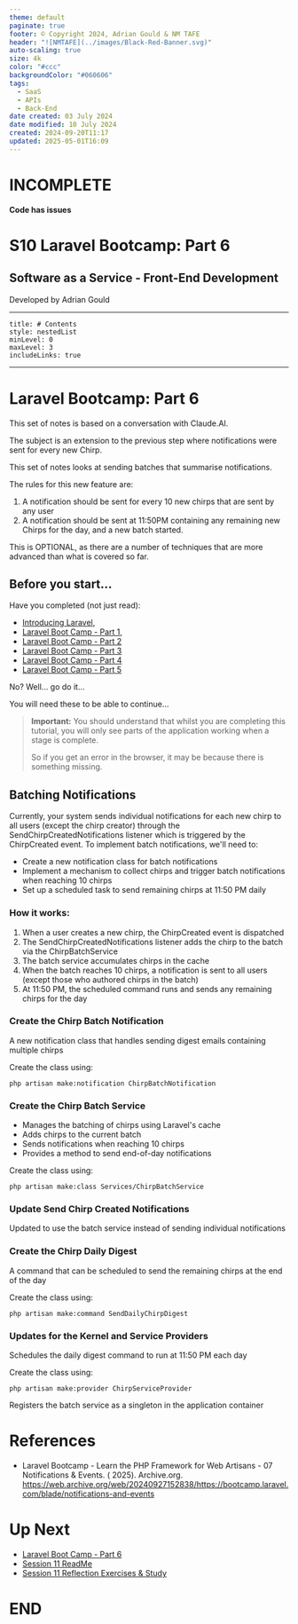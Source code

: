 ```yaml
---
theme: default
paginate: true
footer: © Copyright 2024, Adrian Gould & NM TAFE
header: "![NMTAFE](../images/Black-Red-Banner.svg)"
auto-scaling: true
size: 4k
color: "#ccc"
backgroundColor: "#060606"
tags:
  - SaaS
  - APIs
  - Back-End
date created: 03 July 2024
date modified: 10 July 2024
created: 2024-09-20T11:17
updated: 2025-05-01T16:09
---
```



# INCOMPLETE

**Code has issues**

# S10 Laravel Bootcamp: Part 6

## Software as a Service - Front-End Development

Developed by Adrian Gould

---

```table-of-contents
title: # Contents
style: nestedList
minLevel: 0
maxLevel: 3
includeLinks: true
```

---

# Laravel Bootcamp: Part 6

This set of notes is based on a conversation with Claude.AI.

The subject is an extension to the previous step where notifications were sent for every new Chirp.

This set of notes looks at sending batches that summarise notifications. 

The rules for this new feature are:

1) A notification should be sent for every 10 new chirps that are sent by any user
2) A notification should be sent at 11:50PM containing any remaining new Chirps for the day, and a new batch started.

This is OPTIONAL, as there are a number of techniques that are more advanced than what is covered so far.



## Before you start…

Have you completed (not just read):

- [Introducing Laravel](session-10/S10-Introducing-Laravel-v11.md),
- [Laravel Boot Camp - Part 1](session-11/S10-Laravel-BootCamp-Part-1.md),
- [Laravel Boot Camp - Part 2](session-11/S10-Laravel-BootCamp-Part-2.md)
- [Laravel Boot Camp - Part 3](session-11/S10-Laravel-BootCamp-Part-3.md)
- [Laravel Boot Camp - Part 4](session-11/S10-Laravel-BootCamp-Part-4.md)
- [Laravel Boot Camp - Part 5](session-11/S10-Laravel-BootCamp-Part-5.md)

No? Well… go do it…

You will need these to be able to continue…

> **Important:** You should understand that whilst you are completing this tutorial, you will
> only see parts of the application working when a stage is complete.
>
> So if you get an error in the browser, it may be because there is something missing.

## Batching Notifications

Currently, your system sends individual notifications for each new chirp to all users (except the chirp creator) through the SendChirpCreatedNotifications listener which is triggered by the ChirpCreated event.
To implement batch notifications, we'll need to:

- Create a new notification class for batch notifications
- Implement a mechanism to collect chirps and trigger batch notifications when reaching 10 chirps
- Set up a scheduled task to send remaining chirps at 11:50 PM daily


### How it works:

1) When a user creates a new chirp, the ChirpCreated event is dispatched
2) The SendChirpCreatedNotifications listener adds the chirp to the batch via the ChirpBatchService
3) The batch service accumulates chirps in the cache
4) When the batch reaches 10 chirps, a notification is sent to all users (except those who authored chirps in the batch)
5) At 11:50 PM, the scheduled command runs and sends any remaining chirps for the day

### Create the Chirp Batch Notification

A new notification class that handles sending digest emails containing multiple chirps

Create the class using:

```shell
php artisan make:notification ChirpBatchNotification

```



### Create the Chirp Batch Service

- Manages the batching of chirps using Laravel's cache
- Adds chirps to the current batch
- Sends notifications when reaching 10 chirps
- Provides a method to send end-of-day notifications


Create the class using:

```shell
php artisan make:class Services/ChirpBatchService

```

### Update Send Chirp Created Notifications

Updated to use the batch service instead of sending individual notifications




### Create the Chirp Daily Digest

A command that can be scheduled to send the remaining chirps at the end of the day


Create the class using:

```shell
php artisan make:command SendDailyChirpDigest

```


### Updates for the Kernel and Service Providers

Schedules the daily digest command to run at 11:50 PM each day


Create the class using:

```shell
php artisan make:provider ChirpServiceProvider

```

Registers the batch service as a singleton in the application container










# References

- Laravel Bootcamp - Learn the PHP Framework for Web Artisans - 07 Notifications & Events. (
  2025).
  Archive.org. https://web.archive.org/web/20240927152838/https://bootcamp.laravel.com/blade/notifications-and-events

# Up Next

- [Laravel Boot Camp - Part 6](session-11/S10-Laravel-BootCamp-Part-6.md)
- [Session 11 ReadMe](session-11/ReadMe.md)
- [Session 11 Reflection Exercises & Study](session-11/S11-Reflection-Exercises-and-Study.md)

# END
